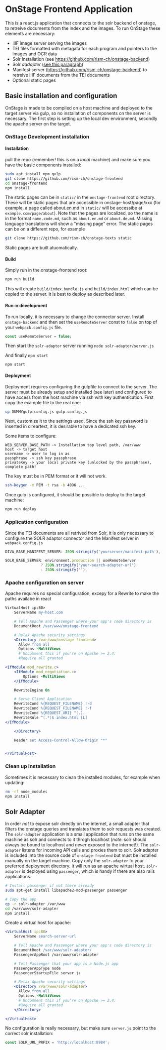 # OnStage Frontend Application

This is a react.js application that connects to the solr backend of onstage, to retreive documents from the index and the images. To run OnStage these elements are necessary:

* IIIF image server serving the images
* TEI files formatted with metagata for each program and pointers to the images and OCR data
* Solr Installation (see https://github.com/rism-ch/onstage-backend)
* Solr _aadapter_ ([see this paragraph](#solr-adapter))
* Manifest server (https://github.com/rism-ch/onstage-backend) to retreive IIIF documents from the TEI documents
* Optional static pages

## Basic installation and configuration

OnStage is made to be compiled on a host machine and deployed to the target server via gulp, so no installation of components on the server is necessary. The first step is setting up the local dev environment, secondly the apache server on the target.

### OnStage Development installation

#### Installation

pull the repo (remember! this is on a _local_ machine) and make sure you have the basic components installed:

```bash
sudo apt install npm gulp
git clone https://github.com/rism-ch/onstage-frontend
cd onstage-frontend
npm install
```

The static pages can be in `static/` in the `onstage-frontend` root directory. These will be static pages that are accessible in onstage-host/page/xxx (for example, a page called about.en.md in `static/` will be accessibe at `example.com/page/about`). Note that the pages are localized, so the name is in the format `name.code.md`, such as `about.en.md` or `about.de.md`. Missing language translations will show a "missing page" error.
The static pages can be on a different repo, for example

```bash
git clone https://github.com/rism-ch/onstage-texts static
```

Static pages are built atuomatically.

#### Build

Simply run in the onstage-frontend root:

```bash
npm run build
```

This will create `build/index.bundle.js` and `build/index.html` which can be copied to the server. It is best to deploy as described later.

#### Run in development

To run locally, it is necessary to change the connector server. Install `onstage-backend` and then set the `useRemoteServer` const to `false` on top of your `webpack.config.js` file.

```js
const useRemoteServer = false;
```

Then start the `solr-adaptor` server running ```node solr-adaptor/server.js```

And finally ```npm start```

`npm start`

#### Deployment

Deployment requires configuring the gulpfile to connect to the server. The server must be already setup and installed (see later) and configured to have access from the host machine via ssh with key authentication. First copy the example file to the real one:

```bash
cp DUMMYgulp.config.js gulp.config.js
```

Next, customize it to the settings used. Since the ssh key password is inserted in clreartext, it is desirable to have a dedicated ssh key.

Some items to configure:

```
WEB_SERVER_BASE_PATH -> Installation top level path, /var/www
host -> target host
username -> user to log in as
passphrase -> ssh key passphrase
privateKey -> your local private key (unlocked by the passphrase), complete path!
```

The key must be in PEM format or it will not work.

```bash
ssh-keygen -m PEM -t rsa -b 4096 ...
````

Once gulp is configured, it should be possible to deploy to the target machine:

```bash
npm run deploy
```

### Application configuration

Since the TEI documents are all retrived from Solr, it is only necessary to configure the SOLR adaptor connector and the Manifest server in `webpack.config.js`

```js
DIVA_BASE_MANIFEST_SERVER: JSON.stringify('yourserver/manifest-path'),

SOLR_BASE_SERVER: environment.production || useRemoteServer
                ? JSON.stringify('your-search-adapter-url')
                : JSON.stringify(''),
```

### Apache configuration on server

Apache requires no special configuration, excepy for a Rewrite to make the paths availabe in react

```apache
VirtualHost ip:80>
    ServerName my-host.com

    # Tell Apache and Passenger where your app's code directory is
    DocumentRoot /var/www/onstage-frontend

    # Relax Apache security settings
    <Directory /var/www/onstage-frontend>
      Allow from all
      Options -MultiViews
      # Uncomment this if you're on Apache >= 2.4:
      #Require all granted

<IfModule mod_rewrite.c>
    <IfModule mod_negotiation.c>
        Options -MultiViews
    </IfModule>

    RewriteEngine On

    # Serve Client Application
    RewriteCond %{REQUEST_FILENAME} !-d
    RewriteCond %{REQUEST_FILENAME} !-f
    RewriteCond %{REQUEST_URI} ^(.).
    RewriteRule ^(.*)$ index.html [L]
</IfModule>

    </Directory>

    Header set Access-Control-Allow-Origin "*"


</VirtualHost>
```

### Clean up installation
Sometimes it is necessary to clean the installed modules, for example when updating:

```bash
rm -rf node_modules
npm install
```

## Solr Adapter
In order *_not_* to expose solr directly on the internet, a small adapter that filters the onstage queries and translates them to solr requests was created. The `solr-adapter` application is a small application that runs on the same machine as solr and connects to it throgh localhost (*note*: solr should always be bound to localhost and _never_ exposed to the internet!). The `solr-adapter` listens for incoming API calls and proxies them to solr. Solr adapter is included into the source code of `onstage-frontend` but must be installed manually on the target machine. Copy only the `solr-adapter` to your preferred deployment directory. It will run as an apache wirtual host.
`solr-adapter` is deployed using `passenger`, which is handy if there are also rails applications.

```bash
# Install passenger if not there already
sudo apt-get install libapache2-mod-passenger passenger

# Copy the app
cp -r solr-adapter /var/www
cd /var/www/solr-adapter
npm install
```

Create a virtual host for apache:

```apache
<VirtualHost ip:80>
    ServerName search-server-url

    # Tell Apache and Passenger where your app's code directory is
    DocumentRoot /var/www/solr-adapter/
    PassengerAppRoot /var/www/solr-adapter

    # Tell Passenger that your app is a Node.js app
    PassengerAppType node
    PassengerStartupFile server.js

    # Relax Apache security settings
    <Directory /var/www/solr-adapter>
      Allow from all
      Options -MultiViews
      # Uncomment this if you're on Apache >= 2.4:
      #Require all granted
    </Directory>

</VirtualHost>
```

No configuration is really necessary, but make sure `server.js` point to the correct solr installation:

```js
const SOLR_URL_PRFIX = 'http://localhost:8984';
```



